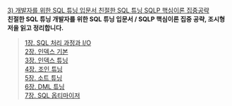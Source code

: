 [3) 개발자를 위한 SQL 튜닝 입문서 친절한 SQL 튜닝 SQLP 핵심이론 집중공략](https://product.kyobobook.co.kr/detail/S000001975837) <br>
**친절한 SQL 튜닝 개발자를 위한 SQL 튜닝 입문서 / SQLP 핵심이론 집중 공략, 조시형 저을 읽고 정리합니다. <br>**
> [1장. SQL 처리 과정과 I/O <br>](https://medium.com/@18corsair/친절한-sql-튜닝-개발자를-위한-sql-튜닝-입문서-sqlp-핵심이론-집중-공략-조시형-저-1장-sql-처리-과정과-i-o-83f64600f455)
> [2장. 인덱스 기본 <br>](https://medium.com/@18corsair/친절한-sql-튜닝-개발자를-위한-sql-튜닝-입문서-sqlp-핵심이론-집중-공략-조시형-저-2장-인덱스-기본-bff9be4c69a2)
> [3장. 인덱스 튜닝 <br>](https://medium.com/@18corsair/친절한-sql-튜닝-개발자를-위한-sql-튜닝-입문서-sqlp-핵심이론-집중-공략-조시형-저-3장-인덱스-튜닝-743c17b80e41)
> [4장. 조인 튜닝 <br>]()
> [5장. 소트 튜닝 <br>]()
> [6장. DML 튜닝 <br>]()
> [7장. SQL 옵티마이저 <br>]()